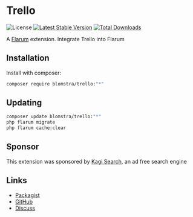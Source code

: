 # Trello

![License](https://img.shields.io/badge/license-MIT-blue.svg) [![Latest Stable Version](https://img.shields.io/packagist/v/blomstra/trello.svg)](https://packagist.org/packages/blomstra/trello) [![Total Downloads](https://img.shields.io/packagist/dt/blomstra/trello.svg)](https://packagist.org/packages/blomstra/trello)

A [Flarum](http://flarum.org) extension. Integrate Trello into Flarum

## Installation

Install with composer:

```sh
composer require blomstra/trello:"*"
```

## Updating

```sh
composer update blomstra/trello:"*"
php flarum migrate
php flarum cache:clear
```

## Sponsor

This extension was sponsored by [Kagi Search](https://kagi.com/), an ad free search engine

## Links

- [Packagist](https://packagist.org/packages/blomstra/trello)
- [GitHub](https://github.com/blomstra/flarum-ext-trello)
- [Discuss](https://blomstra.community/t/trello)
